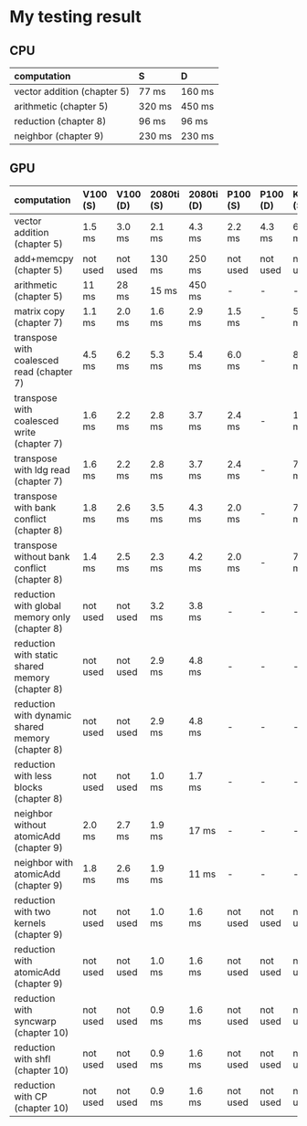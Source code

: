 # My testing result

## CPU
| computation     | S | D |
|:------------|:---------|:---------|
| vector addition (chapter 5) | 77 ms  |  160 ms |
| arithmetic (chapter 5) | 320 ms |  450 ms |
| reduction (chapter 8) | 96 ms |  96 ms |
| neighbor (chapter 9) | 230 ms |  230 ms |

## GPU
| computation     | V100 (S) | V100 (D) | 2080ti (S) | 2080ti (D) | P100 (S) | P100 (D) | K40 (S) | K40 (D) |
|:------------|:---------|:---------|:---------|:---------|:---------|:---------|:---------|:---------|
| vector addition (chapter 5) | 1.5 ms | 3.0 ms |  2.1 ms |  4.3 ms | 2.2 ms |  4.3 ms | 6.5 ms | 13 ms |
| add+memcpy (chapter 5) | not used | not used | 130 ms  |  250 ms | not used | not used | not used | not used |
| arithmetic (chapter 5) | 11 ms |  28 ms | 15 ms | 450 ms | - | - | - | - |
| matrix copy (chapter 7) | 1.1 ms |  2.0 ms | 1.6 ms | 2.9 ms | 1.5 ms | - | 5.2 ms | - |
| transpose with coalesced read (chapter 7) | 4.5 ms |  6.2 ms | 5.3 ms | 5.4 ms | 6.0 ms | - | 8.2 ms | - |
| transpose with coalesced write (chapter 7) | 1.6 ms |  2.2 ms | 2.8 ms | 3.7 ms | 2.4 ms | - | 12 ms | - |
| transpose with ldg read (chapter 7) | 1.6 ms |  2.2 ms | 2.8 ms | 3.7 ms | 2.4 ms | - | 7.0 ms | - |
| transpose with bank conflict (chapter 8) | 1.8 ms | 2.6  ms | 3.5 ms | 4.3 ms | 2.0 ms | - | 7.9 ms | - |
| transpose without bank conflict (chapter 8) | 1.4 ms | 2.5  ms | 2.3 ms | 4.2 ms | 2.0 ms | - | 7.9 ms | - |
| reduction with global memory only (chapter 8) | not used | not used | 3.2 ms | 3.8 ms | - | - | - | - |
| reduction with static shared memory (chapter 8) | not used | not used | 2.9 ms | 4.8 ms | - | - | - | - |
| reduction with dynamic shared memory (chapter 8) | not used | not used | 2.9 ms | 4.8 ms | - | - | - | - |
| reduction with less blocks (chapter 8) | not used | not used | 1.0 ms | 1.7 ms | - | - | - | - |
| neighbor without atomicAdd (chapter 9) | 2.0 ms | 2.7  ms | 1.9 ms | 17 ms | - | - | - | - |
| neighbor with atomicAdd (chapter 9) | 1.8 ms | 2.6  ms | 1.9 ms | 11 ms | - | - | - | - |
| reduction with two kernels (chapter 9) | not used | not used | 1.0 ms | 1.6 ms | not used | not used | not used | not used |
| reduction with atomicAdd (chapter 9) | not used | not used | 1.0 ms | 1.6 ms | not used | not used | not used | not used |
| reduction with syncwarp (chapter 10) | not used | not used | 0.9 ms | 1.6 ms | not used | not used | not used | not used |
| reduction with shfl (chapter 10) | not used | not used | 0.9 ms | 1.6 ms | not used | not used | not used | not used |
| reduction with CP (chapter 10) | not used | not used | 0.9 ms | 1.6 ms | not used | not used | not used | not used |

